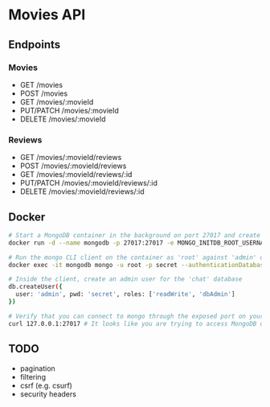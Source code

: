 # Movies API

## Endpoints

### Movies

- GET /movies
- POST /movies
- GET /movies/:movieId
- PUT/PATCH /movies/:movieId
- DELETE /movies/:movieId

### Reviews

- GET /movies/:movieId/reviews
- POST /movies/:movieId/reviews
- GET /movies/:movieId/reviews/:id
- PUT/PATCH /movies/:movieId/reviews/:id
- DELETE /movies/:movieId/reviews/:id

## Docker

```sh
# Start a MongoDB container in the background on port 27017 and create a 'root' user on the 'admin' database
docker run -d --name mongodb -p 27017:27017 -e MONGO_INITDB_ROOT_USERNAME=root -e MONGO_INITDB_ROOT_PASSWORD=secret mongo

# Run the mongo CLI client on the container as 'root' against 'admin' database and connect to 'cinema'
docker exec -it mongodb mongo -u root -p secret --authenticationDatabase admin cinema

# Inside the client, create an admin user for the 'chat' database
db.createUser({
  user: 'admin', pwd: 'secret', roles: ['readWrite', 'dbAdmin']
})

# Verify that you can connect to mongo through the exposed port on your host machine
curl 127.0.0.1:27017 # It looks like you are trying to access MongoDB over HTTP on the native driver port.
```

## TODO

- pagination
- filtering
- csrf (e.g. csurf)
- security headers
